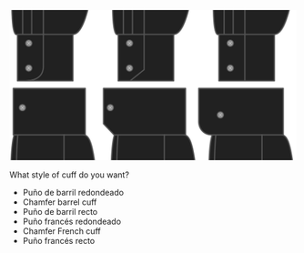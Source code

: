 ![Estilo del puño](cuffstyle.svg)

What style of cuff do you want?

 - Puño de barril redondeado
 - Chamfer barrel cuff
 - Puño de barril recto
 - Puño francés redondeado
 - Chamfer French cuff
 - Puño francés recto
